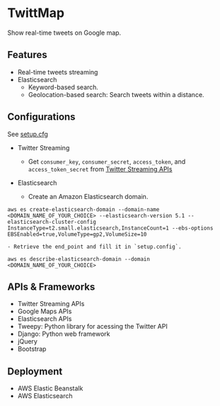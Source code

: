 # TwittMap
Show real-time tweets on Google map.

## Features
- Real-time tweets streaming
- Elasticsearch
    - Keyword-based search.
    - Geolocation-based search: Search tweets within a distance.

## Configurations
See [setup.cfg](https://github.com/xuzebin/TwittMap/blob/master/setup.cfg)
- Twitter Streaming
    - Get `consumer_key`, `consumer_secret`, `access_token`, and `access_token_secret` from [Twitter Streaming APIs](https://dev.twitter.com/streaming/overview)

- Elasticsearch
    - Create an Amazon Elasticsearch domain.
```
aws es create-elasticsearch-domain --domain-name <DOMAIN_NAME_OF_YOUR_CHOICE> --elasticsearch-version 5.1 --elasticsearch-cluster-config InstanceType=t2.small.elasticsearch,InstanceCount=1 --ebs-options EBSEnabled=true,VolumeType=gp2,VolumeSize=10
```
    - Retrieve the end_point and fill it in `setup.config`.
```
aws es describe-elasticsearch-domain --domain <DOMAIN_NAME_OF_YOUR_CHOICE>
```    

## APIs & Frameworks
- Twitter Streaming APIs
- Google Maps APIs
- Elasticsearch APIs
- Tweepy: Python library for acessing the Twitter API
- Django: Python web framework
- jQuery
- Bootstrap

## Deployment
- AWS Elastic Beanstalk
- AWS Elasticsearch


